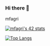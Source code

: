 ### Hi there 👋

mfagri

<a href="https://github.com/oakoudad/badge42"><img src="https://badge.mediaplus.ma/binary/mfagri" alt="mfagri's 42 stats" /></a>

[![Top Langs](https://github-readme-stats.vercel.app/api/top-langs/?username=mfagri&show_icons=true&theme=cobalt)](https://github.com/anuraghazra/github-readme-stats)
